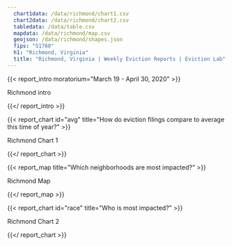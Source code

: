```yaml
---
  chart1data: /data/richmond/chart1.csv
  chart2data: /data/richmond/chart2.csv
  tabledata: /data/table.csv
  mapdata: /data/richmond/map.csv
  geojson: /data/richmond/shapes.json
  fips: "51760"
  h1: "Richmond, Virginia"
  title: "Richmond, Virginia | Weekly Eviction Reports | Eviction Lab"
---
```


{{< report_intro moratorium="March 19 - April 30, 2020" >}}

Richmond intro

{{</ report_intro >}}

{{< report_chart id="avg" title="How do eviction filings compare to average this time of year?" >}}

Richmond Chart 1

{{</ report_chart >}}

{{< report_map title="Which neighborhoods are most impacted?" >}}

Richmond Map

{{</ report_map >}}

{{< report_chart id="race" title="Who is most impacted?" >}}

Richmond Chart 2

{{</ report_chart >}}